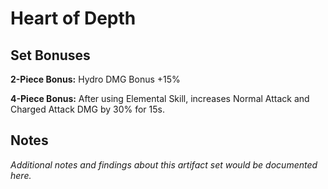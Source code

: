 # Heart of Depth

## Set Bonuses

**2-Piece Bonus:** Hydro DMG Bonus +15%

**4-Piece Bonus:** After using Elemental Skill, increases Normal Attack and Charged Attack DMG by 30% for 15s.

## Notes

*Additional notes and findings about this artifact set would be documented here.*

